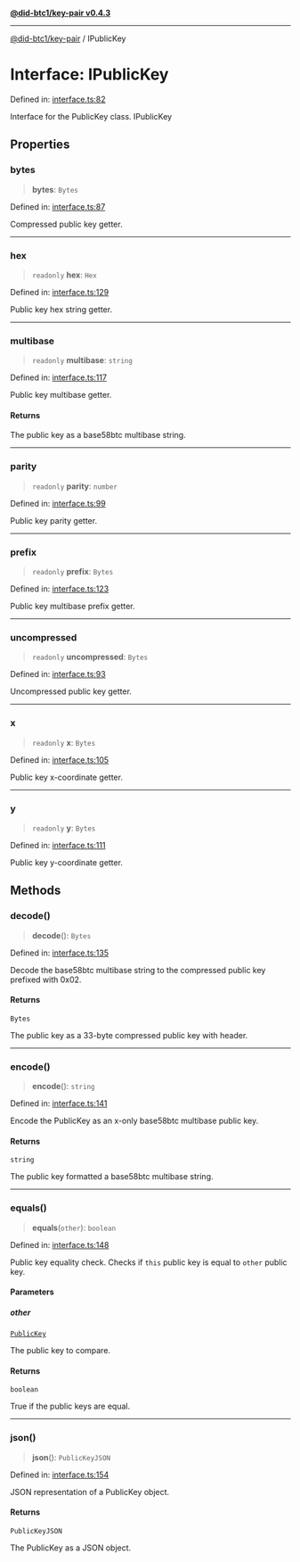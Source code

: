 [**@did-btc1/key-pair v0.4.3**](../README.md)

***

[@did-btc1/key-pair](../globals.md) / IPublicKey

# Interface: IPublicKey

Defined in: [interface.ts:82](https://github.com/jintekc/did-btc1-js/blob/9b649231f8bcea8c1911a9bbc579d27a54fe8a3f/packages/key-pair/src/interface.ts#L82)

Interface for the PublicKey class.
 IPublicKey

## Properties

### bytes

> **bytes**: `Bytes`

Defined in: [interface.ts:87](https://github.com/jintekc/did-btc1-js/blob/9b649231f8bcea8c1911a9bbc579d27a54fe8a3f/packages/key-pair/src/interface.ts#L87)

Compressed public key getter.

***

### hex

> `readonly` **hex**: `Hex`

Defined in: [interface.ts:129](https://github.com/jintekc/did-btc1-js/blob/9b649231f8bcea8c1911a9bbc579d27a54fe8a3f/packages/key-pair/src/interface.ts#L129)

Public key hex string getter.

***

### multibase

> `readonly` **multibase**: `string`

Defined in: [interface.ts:117](https://github.com/jintekc/did-btc1-js/blob/9b649231f8bcea8c1911a9bbc579d27a54fe8a3f/packages/key-pair/src/interface.ts#L117)

Public key multibase getter.

#### Returns

The public key as a base58btc multibase string.

***

### parity

> `readonly` **parity**: `number`

Defined in: [interface.ts:99](https://github.com/jintekc/did-btc1-js/blob/9b649231f8bcea8c1911a9bbc579d27a54fe8a3f/packages/key-pair/src/interface.ts#L99)

Public key parity getter.

***

### prefix

> `readonly` **prefix**: `Bytes`

Defined in: [interface.ts:123](https://github.com/jintekc/did-btc1-js/blob/9b649231f8bcea8c1911a9bbc579d27a54fe8a3f/packages/key-pair/src/interface.ts#L123)

Public key multibase prefix getter.

***

### uncompressed

> `readonly` **uncompressed**: `Bytes`

Defined in: [interface.ts:93](https://github.com/jintekc/did-btc1-js/blob/9b649231f8bcea8c1911a9bbc579d27a54fe8a3f/packages/key-pair/src/interface.ts#L93)

Uncompressed public key getter.

***

### x

> `readonly` **x**: `Bytes`

Defined in: [interface.ts:105](https://github.com/jintekc/did-btc1-js/blob/9b649231f8bcea8c1911a9bbc579d27a54fe8a3f/packages/key-pair/src/interface.ts#L105)

Public key x-coordinate getter.

***

### y

> `readonly` **y**: `Bytes`

Defined in: [interface.ts:111](https://github.com/jintekc/did-btc1-js/blob/9b649231f8bcea8c1911a9bbc579d27a54fe8a3f/packages/key-pair/src/interface.ts#L111)

Public key y-coordinate getter.

## Methods

### decode()

> **decode**(): `Bytes`

Defined in: [interface.ts:135](https://github.com/jintekc/did-btc1-js/blob/9b649231f8bcea8c1911a9bbc579d27a54fe8a3f/packages/key-pair/src/interface.ts#L135)

Decode the base58btc multibase string to the compressed public key prefixed with 0x02.

#### Returns

`Bytes`

The public key as a 33-byte compressed public key with header.

***

### encode()

> **encode**(): `string`

Defined in: [interface.ts:141](https://github.com/jintekc/did-btc1-js/blob/9b649231f8bcea8c1911a9bbc579d27a54fe8a3f/packages/key-pair/src/interface.ts#L141)

Encode the PublicKey as an x-only base58btc multibase public key.

#### Returns

`string`

The public key formatted a base58btc multibase string.

***

### equals()

> **equals**(`other`): `boolean`

Defined in: [interface.ts:148](https://github.com/jintekc/did-btc1-js/blob/9b649231f8bcea8c1911a9bbc579d27a54fe8a3f/packages/key-pair/src/interface.ts#L148)

Public key equality check. Checks if `this` public key is equal to `other` public key.

#### Parameters

##### other

[`PublicKey`](../classes/PublicKey.md)

The public key to compare.

#### Returns

`boolean`

True if the public keys are equal.

***

### json()

> **json**(): `PublicKeyJSON`

Defined in: [interface.ts:154](https://github.com/jintekc/did-btc1-js/blob/9b649231f8bcea8c1911a9bbc579d27a54fe8a3f/packages/key-pair/src/interface.ts#L154)

JSON representation of a PublicKey object.

#### Returns

`PublicKeyJSON`

The PublicKey as a JSON object.
